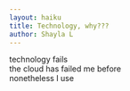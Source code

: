```yaml
---
layout: haiku
title: Technology, why???
author: Shayla L
---
```


technology fails <br>
the cloud has failed me before <br>
nonetheless I use <br>